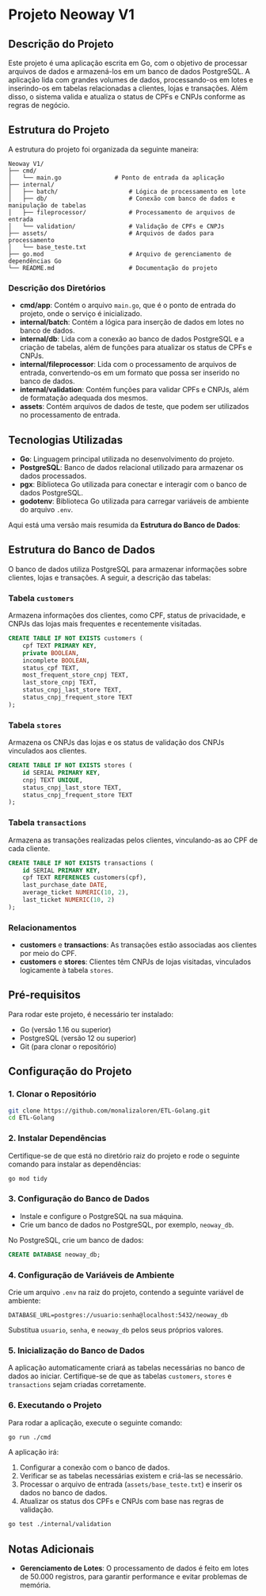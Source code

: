 ﻿
# Projeto Neoway V1

## Descrição do Projeto

Este projeto é uma aplicação escrita em Go, com o objetivo de processar arquivos de dados e armazená-los em um banco de dados PostgreSQL. A aplicação lida com grandes volumes de dados, processando-os em lotes e inserindo-os em tabelas relacionadas a clientes, lojas e transações. Além disso, o sistema valida e atualiza o status de CPFs e CNPJs conforme as regras de negócio.

## Estrutura do Projeto

A estrutura do projeto foi organizada da seguinte maneira:

```
Neoway V1/
├── cmd/
│   └── main.go               # Ponto de entrada da aplicação
├── internal/
│   ├── batch/                    # Lógica de processamento em lote
│   ├── db/                       # Conexão com banco de dados e manipulação de tabelas
│   ├── fileprocessor/            # Processamento de arquivos de entrada
│   └── validation/               # Validação de CPFs e CNPJs
├── assets/                       # Arquivos de dados para processamento
│   └── base_teste.txt
├── go.mod                        # Arquivo de gerenciamento de dependências Go
└── README.md                     # Documentação do projeto
```

### Descrição dos Diretórios
- **cmd/app**: Contém o arquivo `main.go`, que é o ponto de entrada do projeto, onde o serviço é inicializado.
- **internal/batch**: Contém a lógica para inserção de dados em lotes no banco de dados.
- **internal/db**: Lida com a conexão ao banco de dados PostgreSQL e a criação de tabelas, além de funções para atualizar os status de CPFs e CNPJs.
- **internal/fileprocessor**: Lida com o processamento de arquivos de entrada, convertendo-os em um formato que possa ser inserido no banco de dados.
- **internal/validation**: Contém funções para validar CPFs e CNPJs, além de formatação adequada dos mesmos.
- **assets**: Contém arquivos de dados de teste, que podem ser utilizados no processamento de entrada.

## Tecnologias Utilizadas

- **Go**: Linguagem principal utilizada no desenvolvimento do projeto.
- **PostgreSQL**: Banco de dados relacional utilizado para armazenar os dados processados.
- **pgx**: Biblioteca Go utilizada para conectar e interagir com o banco de dados PostgreSQL.
- **godotenv**: Biblioteca Go utilizada para carregar variáveis de ambiente do arquivo `.env`.

Aqui está uma versão mais resumida da **Estrutura do Banco de Dados**:

## Estrutura do Banco de Dados

O banco de dados utiliza PostgreSQL para armazenar informações sobre clientes, lojas e transações. A seguir, a descrição das tabelas:

### Tabela `customers`

Armazena informações dos clientes, como CPF, status de privacidade, e CNPJs das lojas mais frequentes e recentemente visitadas.

```sql
CREATE TABLE IF NOT EXISTS customers (
    cpf TEXT PRIMARY KEY,                        
    private BOOLEAN,                             
    incomplete BOOLEAN,                          
    status_cpf TEXT,                             
    most_frequent_store_cnpj TEXT,               
    last_store_cnpj TEXT,                        
    status_cnpj_last_store TEXT,                 
    status_cnpj_frequent_store TEXT              
);
```

### Tabela `stores`

Armazena os CNPJs das lojas e os status de validação dos CNPJs vinculados aos clientes.

```sql
CREATE TABLE IF NOT EXISTS stores (
    id SERIAL PRIMARY KEY,                       
    cnpj TEXT UNIQUE,                            
    status_cnpj_last_store TEXT,                 
    status_cnpj_frequent_store TEXT              
);
```

### Tabela `transactions`

Armazena as transações realizadas pelos clientes, vinculando-as ao CPF de cada cliente.

```sql
CREATE TABLE IF NOT EXISTS transactions (
    id SERIAL PRIMARY KEY,                       
    cpf TEXT REFERENCES customers(cpf),          
    last_purchase_date DATE,                     
    average_ticket NUMERIC(10, 2),               
    last_ticket NUMERIC(10, 2)                   
);
```

### Relacionamentos

- **customers** e **transactions**: As transações estão associadas aos clientes por meio do CPF.
- **customers** e **stores**: Clientes têm CNPJs de lojas visitadas, vinculados logicamente à tabela `stores`.

## Pré-requisitos

Para rodar este projeto, é necessário ter instalado:
- Go (versão 1.16 ou superior)
- PostgreSQL (versão 12 ou superior)
- Git (para clonar o repositório)

## Configuração do Projeto

### 1. Clonar o Repositório

```bash
git clone https://github.com/monalizaloren/ETL-Golang.git
cd ETL-Golang
```

### 2. Instalar Dependências

Certifique-se de que está no diretório raiz do projeto e rode o seguinte comando para instalar as dependências:

```bash
go mod tidy
```

### 3. Configuração do Banco de Dados

- Instale e configure o PostgreSQL na sua máquina.
- Crie um banco de dados no PostgreSQL, por exemplo, `neoway_db`.
  
No PostgreSQL, crie um banco de dados:

```sql
CREATE DATABASE neoway_db;
```

### 4. Configuração de Variáveis de Ambiente

Crie um arquivo `.env` na raiz do projeto, contendo a seguinte variável de ambiente:

```
DATABASE_URL=postgres://usuario:senha@localhost:5432/neoway_db
```

Substitua `usuario`, `senha`, e `neoway_db` pelos seus próprios valores.

### 5. Inicialização do Banco de Dados

A aplicação automaticamente criará as tabelas necessárias no banco de dados ao iniciar. Certifique-se de que as tabelas `customers`, `stores` e `transactions` sejam criadas corretamente.

### 6. Executando o Projeto

Para rodar a aplicação, execute o seguinte comando:

```bash
go run ./cmd 
```

A aplicação irá:
1. Configurar a conexão com o banco de dados.
2. Verificar se as tabelas necessárias existem e criá-las se necessário.
3. Processar o arquivo de entrada (`assets/base_teste.txt`) e inserir os dados no banco de dados.
4. Atualizar os status dos CPFs e CNPJs com base nas regras de validação.

```bash
go test ./internal/validation
```

## Notas Adicionais

- **Gerenciamento de Lotes**: O processamento de dados é feito em lotes de 50.000 registros, para garantir performance e evitar problemas de memória.
